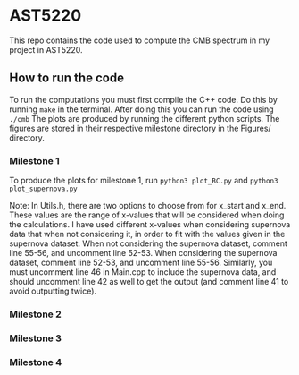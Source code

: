 # AST5220
This repo contains the code used to compute the CMB spectrum in my project in
AST5220.

## How to run the code
To run the computations you must first compile the C++ code. Do this by running `make`
in the terminal. After doing this you can run the code using `./cmb`
The plots are produced by running the different python scripts. The figures are
stored in their respective milestone directory in the Figures/ directory.

### Milestone 1
To produce the plots for milestone 1, run `python3 plot_BC.py` and
`python3 plot_supernova.py`

Note: In Utils.h, there are two options to choose from for x_start and x_end.
These values are the range of x-values that will be considered when doing the
calculations. I have used different x-values when
considering supernova data that when not considering it, in order to fit with
the values given in the supernova dataset.
When not considering the supernova dataset, comment line 55-56, and uncomment
line 52-53.
When considering the supernova dataset, comment line 52-53, and uncomment line 55-56.
Similarly, you must uncomment line 46 in Main.cpp to include the supernova data,
and should uncomment line 42 as well to get the output (and comment line 41 to
avoid outputting twice).

### Milestone 2

### Milestone 3

### Milestone 4
